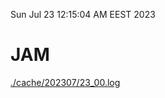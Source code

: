 Sun Jul 23 12:15:04 AM EEST 2023
# JAM
<a href='./cache/202307/23_00.log'>./cache/202307/23_00.log</a>
